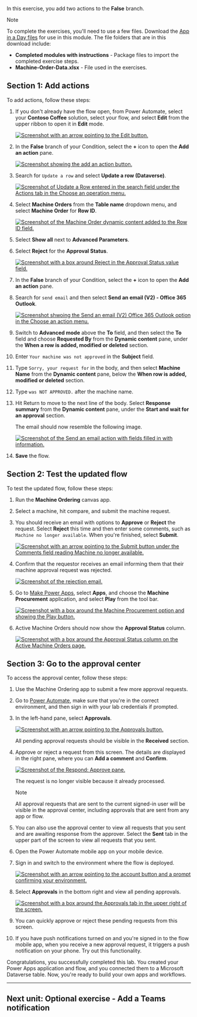 In this exercise, you add two actions to the **False** branch.

Note

To complete the exercises, you'll need to use a few files. Download the [App in a Day files](https://github.com/MicrosoftDocs/mslearn-developer-tools-power-platform/raw/master/in-a-day/AIAD/AppinADayStudentFiles.zip) for use in this module. The file folders that are in this download include:

- **Completed modules with instructions** - Package files to import the completed exercise steps.
- **Machine-Order-Data.xlsx** - File used in the exercises.

## Section 1: Add actions

To add actions, follow these steps:

1. If you don't already have the flow open, from Power Automate, select your **Contoso Coffee** solution, select your flow, and select **Edit** from the upper ribbon to open it in **Edit** mode.

    [![Screenshot with an arrow pointing to the Edit button.](https://learn.microsoft.com/en-us/training/modules/integrate-power-apps-online-workshop/media/flow-edit.png)](https://learn.microsoft.com/en-us/training/modules/integrate-power-apps-online-workshop/media/flow-edit.png#lightbox)

2. In the **False** branch of your Condition, select the **+** icon to open the **Add an action** pane.

    [![Screenshot showing the add an action button.](https://learn.microsoft.com/en-us/training/modules/integrate-power-apps-online-workshop/media/action-button.png)](https://learn.microsoft.com/en-us/training/modules/integrate-power-apps-online-workshop/media/action-button.png#lightbox)

3. Search for `Update a row` and select **Update a row (Dataverse)**.

    [![Screenshot of Update a Row entered in the search field under the Actions tab in the Choose an operation menu.](https://learn.microsoft.com/en-us/training/modules/integrate-power-apps-online-workshop/media/update.png)](https://learn.microsoft.com/en-us/training/modules/integrate-power-apps-online-workshop/media/update.png#lightbox)

4. Select **Machine Orders** from the **Table name** dropdown menu, and select **Machine Order** for **Row ID**.

    [![Screenshot of the Machine Order dynamic content added to the Row ID field.](https://learn.microsoft.com/en-us/training/modules/integrate-power-apps-online-workshop/media/row-id.png)](https://learn.microsoft.com/en-us/training/modules/integrate-power-apps-online-workshop/media/row-id.png#lightbox)

5. Select **Show all** next to **Advanced Parameters**.

6. Select **Reject** for the **Approval Status**.

    [![Screenshot with a box around Reject in the Approval Status value field.](https://learn.microsoft.com/en-us/training/modules/integrate-power-apps-online-workshop/media/reject.svg)](https://learn.microsoft.com/en-us/training/modules/integrate-power-apps-online-workshop/media/reject.svg#lightbox)

7. In the **False** branch of your Condition, select the **+** icon to open the **Add an action** pane.

8. Search for `send email` and then select **Send an email (V2) - Office 365 Outlook**.

    [![Screenshot shwoing the Send an email (V2) Office 365 Outlook option in the Choose an action menu.](https://learn.microsoft.com/en-us/training/modules/integrate-power-apps-online-workshop/media/email.png)](https://learn.microsoft.com/en-us/training/modules/integrate-power-apps-online-workshop/media/email.png#lightbox)

9. Switch to **Advanced mode** above the **To** field, and then select the **To** field and choose **Requested By** from the **Dynamic content** pane, under the **When a row is added, modified or deleted** section.

10. Enter `Your machine was not approved` in the **Subject** field.

11. Type `Sorry, your request for` in the body, and then select **Machine Name** from the **Dynamic content** pane, below the **When row is added, modified or deleted** section.

12. Type `was NOT APPROVED.` after the machine name.

13. Hit Return to move to the next line of the body. Select **Response summary** from the **Dynamic content** pane, under the **Start and wait for an approval** section.

    The email should now resemble the following image.

    [![Screenshot of the Send an email action with fields filled in with information.](https://learn.microsoft.com/en-us/training/modules/integrate-power-apps-online-workshop/media/subject.png)](https://learn.microsoft.com/en-us/training/modules/integrate-power-apps-online-workshop/media/subject.png#lightbox)

14. **Save** the flow.

## Section 2: Test the updated flow

To test the updated flow, follow these steps:

1. Run the **Machine Ordering** canvas app.

2. Select a machine, hit compare, and submit the machine request.

3. You should receive an email with options to **Approve** or **Reject** the request. Select **Reject** this time and then enter some comments, such as `Machine no longer available`. When you're finished, select **Submit**.

    [![Screenshot with an arrow pointing to the Submit button under the Comments field reading Machine no longer available.](https://learn.microsoft.com/en-us/training/modules/integrate-power-apps-online-workshop/media/submit.png)](https://learn.microsoft.com/en-us/training/modules/integrate-power-apps-online-workshop/media/submit.png#lightbox)

4. Confirm that the requestor receives an email informing them that their machine approval request was rejected.

    [![Screenshot of the rejection email.](https://learn.microsoft.com/en-us/training/modules/integrate-power-apps-online-workshop/media/rejection.png)](https://learn.microsoft.com/en-us/training/modules/integrate-power-apps-online-workshop/media/rejection.png#lightbox)

5. Go to [Make Power Apps](https://make.powerapps.com/), select **Apps**, and choose the **Machine Procurement** application, and select **Play** from the tool bar.

    [![Screenshot with a box around the Machine Procurement option and showing the Play button.](https://learn.microsoft.com/en-us/training/modules/integrate-power-apps-online-workshop/media/procurement.svg)](https://learn.microsoft.com/en-us/training/modules/integrate-power-apps-online-workshop/media/procurement.svg#lightbox)

6. Active Machine Orders should now show the **Approval Status** column.

    [![Screenshot with a box around the Approval Status column on the Active Machine Orders page.](https://learn.microsoft.com/en-us/training/modules/integrate-power-apps-online-workshop/media/status.svg)](https://learn.microsoft.com/en-us/training/modules/integrate-power-apps-online-workshop/media/status.svg#lightbox)

## Section 3: Go to the approval center

To access the approval center, follow these steps:

1. Use the Machine Ordering app to submit a few more approval requests.

2. Go to [Power Automate](https://flow.microsoft.com/), make sure that you're in the correct environment, and then sign in with your lab credentials if prompted.

3. In the left-hand pane, select **Approvals**.

    [![Screenshot with an arrow pointing to the Approvals button.](https://learn.microsoft.com/en-us/training/modules/integrate-power-apps-online-workshop/media/approvals-button.svg)](https://learn.microsoft.com/en-us/training/modules/integrate-power-apps-online-workshop/media/approvals-button.svg#lightbox)

    All pending approval requests should be visible in the **Received** section.

4. Approve or reject a request from this screen. The details are displayed in the right pane, where you can **Add a comment** and **Confirm**.

    [![Screenshot of the Respond: Approve pane.](https://learn.microsoft.com/en-us/training/modules/integrate-power-apps-online-workshop/media/respond.png)](https://learn.microsoft.com/en-us/training/modules/integrate-power-apps-online-workshop/media/respond.png#lightbox)

    The request is no longer visible because it already processed.

    Note

    All approval requests that are sent to the current signed-in user will be visible in the approval center, including approvals that are sent from any app or flow.

5. You can also use the approval center to view all requests that you sent and are awaiting response from the approver. Select the **Sent** tab in the upper part of the screen to view all requests that you sent.

6. Open the Power Automate mobile app on your mobile device.

7. Sign in and switch to the environment where the flow is deployed.

    [![Screenshot with an arrow pointing to the account button and a prompt confirming your environment.](https://learn.microsoft.com/en-us/training/modules/integrate-power-apps-online-workshop/media/confirm.png)](https://learn.microsoft.com/en-us/training/modules/integrate-power-apps-online-workshop/media/confirm.png#lightbox)

8. Select **Approvals** in the bottom right and view all pending approvals.

    [![Screenshot with a box around the Approvals tab in the upper right of the screen.](https://learn.microsoft.com/en-us/training/modules/integrate-power-apps-online-workshop/media/pending.png)](https://learn.microsoft.com/en-us/training/modules/integrate-power-apps-online-workshop/media/pending.png#lightbox)

9. You can quickly approve or reject these pending requests from this screen.

10. If you have push notifications turned on and you're signed in to the flow mobile app, when you receive a new approval request, it triggers a push notification on your phone. Try out this functionality.

Congratulations, you successfully completed this lab. You created your Power Apps application and flow, and you connected them to a Microsoft Dataverse table. Now, you're ready to build your own apps and workflows.

___

## Next unit: Optional exercise - Add a Teams notification
